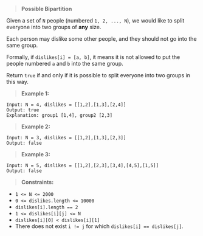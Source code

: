 >**Possible Bipartition**

Given a set of `N` people (numbered `1, 2, ..., N`), we would like to split everyone into two groups of **any** size.

Each person may dislike some other people, and they should not go into the same group. 

Formally, if `dislikes[i] = [a, b]`, it means it is not allowed to put the people numbered `a` and `b` into the same group.

Return `true` if and only if it is possible to split everyone into two groups in this way.

>**Example 1:**

```
Input: N = 4, dislikes = [[1,2],[1,3],[2,4]]
Output: true
Explanation: group1 [1,4], group2 [2,3]
```

>**Example 2:**

```
Input: N = 3, dislikes = [[1,2],[1,3],[2,3]]
Output: false
```

>**Example 3:**

```
Input: N = 5, dislikes = [[1,2],[2,3],[3,4],[4,5],[1,5]]
Output: false
```

>**Constraints:**

*   `1 <= N <= 2000`
*   `0 <= dislikes.length <= 10000`
*   `dislikes[i].length == 2`
*   `1 <= dislikes[i][j] <= N`
*   `dislikes[i][0] < dislikes[i][1]`
*   There does not exist `i != j` for which `dislikes[i] == dislikes[j]`.
